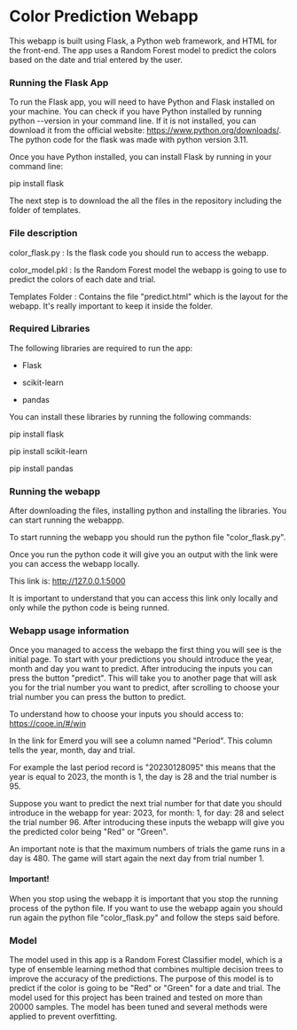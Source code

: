 # Color Prediction Webapp
This webapp is built using Flask, a Python web framework, and HTML for the front-end. The app uses a Random Forest model to predict the colors based on the date and trial entered by the user.

### Running the Flask App
To run the Flask app, you will need to have Python and Flask installed on your machine. You can check if you have Python installed by running python --version in your command line. If it is not installed, you can download it from the official website: https://www.python.org/downloads/. The python code for the flask was made with python version 3.11.

Once you have Python installed, you can install Flask by running in your command line:

pip install flask

The next step is to download the all the files in the repository including the folder of templates.

### File description
color_flask.py : Is the flask code you should run to access the webapp.

color_model.pkl : Is the Random Forest model the webapp is going to use to predict the colors of each date and trial.

Templates Folder : Contains the file "predict.html" which is the layout for the webapp. It's really important to keep it inside the folder. 

### Required Libraries
The following libraries are required to run the app:
- Flask

- scikit-learn

- pandas

You can install these libraries by running the following commands:

pip install flask

pip install scikit-learn

pip install pandas

### Running the webapp
After downloading the files, installing python and installing the libraries. You can start running the webappp.

To start running the webapp you should run the python file "color_flask.py".

Once you run the python code it will give you an output with the link were you can access the webapp locally.

This link is: http://127.0.0.1:5000

It is important to understand that you can access this link only locally and only while the python code is being runned.

### Webapp usage information
Once you managed to access the webapp the first thing you will see is the initial page. To start with your predictions you should introduce the year, month and day you want to predict. After introducing the inputs you can press the button "predict". This will take you to another page that will ask you for the trial number you want to predict, after scrolling to choose your trial number you can press the button to predict.

To understand how to choose your inputs you should access to: https://cooe.in/#/win

In the link for Emerd you will see a column named "Period". This column tells the year, month, day and trial.

For example the last period record is "20230128095" this means that the year is equal to 2023, the month is 1, the day is 28 and the trial number is 95. 

Suppose you want to predict the next trial number for that date you should introduce in the webapp for year: 2023, for month: 1, for day: 28 and select the trial number 96. After introducing these inputs the webapp will give you the predicted color being "Red" or "Green".

An important note is that the maximum numbers of trials the game runs in a day is 480. The game will start again the next day from trial number 1.

#### Important!

When you stop using the webapp it is important that you stop the running process of the python file. If you want to use the webapp again you should run again the python file "color_flask.py" and follow the steps said before.

### Model
The model used in this app is a Random Forest Classifier model, which is a type of ensemble learning method that combines multiple decision trees to improve the accuracy of the predictions. The purpose of this model is to predict if the color is going to be "Red" or "Green" for a date and trial. The model used for this project has been trained and tested on more than 20000 samples. The model has been tuned and several methods were applied to prevent overfitting. 
